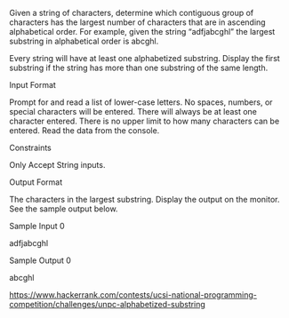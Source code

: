 Given a string of characters, determine which contiguous group of characters has the largest number of characters that are in ascending alphabetical order. For example, given the string “adfjabcghl” the largest substring in alphabetical order is abcghl.

Every string will have at least one alphabetized substring. Display the first substring if the string has more than one substring of the same length.

Input Format

Prompt for and read a list of lower-case letters. No spaces, numbers, or special characters will be entered. There will always be at least one character entered. There is no upper limit to how many characters can be entered. Read the data from the console.

Constraints

Only Accept String inputs.

Output Format

The characters in the largest substring. Display the output on the monitor. See the sample output below.

Sample Input 0

adfjabcghl

Sample Output 0

abcghl


https://www.hackerrank.com/contests/ucsi-national-programming-competition/challenges/unpc-alphabetized-substring
